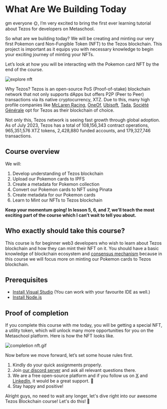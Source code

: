 # What Are We Building Today

gm everyone 🌞, I’m very excited to bring the first ever learning tutorial about Tezos for developers on Metaschool.

So what are we building today? We will be creating and minting our very first Pokemon card Non-Fungible Token (NFT) to the Tezos blockchain. This project is important as it equips you with necessary knowledge to begin your exciting journey of minting your NFTs.

Let’s look at how you will be interacting with the Pokemon card NFT by the end of the course.

![explore nft](https://github.com/0xmetaschool/Learning-Projects/blob/main/assests_for_all/assets_for_tezos/What%20Are%20We%20Building%20Today/explore%20nft.gif?raw=true)

Why Tezos? Tezos is an open-source PoS (Proof-of-stake) blockchain network that not only supports dApps but offers P2P (Peer to Peer) transactions via its native cryptocurrency, XTZ. Due to this, many high profile companies like [McLaren Racing](https://www.mclaren.com/racing/partners/tezos/mclaren-racing-announces-new-multi-year-technical-partnership-with-tezos/), [OneOf](https://www.rollingstone.com/pro/news/oneof-nft-marketplace-quincy-jones-whitney-houston-tlc-doja-cat-crypto-1173557/), [Ubisoft](https://newsroom.ubisoft-press.com/ubisoft-schliesst-sich-als-corporate-baker-dem-tezos-ecosystem-an), [Tada](https://www.prnewswire.com/in/news-releases/blockchain-ride-hailing-app-tada-moves-to-greener-tezos-technology-838927572.html), [Société Générale](https://www.societegenerale.com/en/news/press-release/first-structured-product-public-blockchain) opt for Tezos as their blockchain of choice.

Not only this, Tezos network is seeing fast growth through global adoption. As of July 2023, Tezos has a total of 108,156,343 contract operations, 965,351,576 XTZ tokens, 2,428,880 funded accounts, and 179,327,746 transactions.

## Course overview

We will:

1. Develop understanding of Tezos blockchain
2. Upload our Pokemon cards to IPFS
3. Create a metadata for Pokemon collection
4. Convert our Pokemon cards to NFT using Pinata
5. Create metadata for our Pokemon cards
6. Learn to Mint our NFTs to Tezos blockchain

**Keep your momentum going! In lesson 5, 6, and 7, we’ll teach the most exciting part of the course which I can’t wait to tell you about.**

## Who exactly should take this course?

This course is for beginner web3 developers who wish to learn about Tezos blockchain and how they can mint their NFT on it. You should have a basic knowledge of blockchain ecosystem and [consensus mechanism](https://metaschool.so/articles/consensus-mechanism-meaning/) because in this course we will focus more on minting our Pokemon cards to Tezos blockchain.

## Prerequisites

- [Install Visual Studio](https://code.visualstudio.com/download) (You can work with your favourite IDE as well.)
- [Install Node.js](https://nodejs.org/en)

## Proof of completion

If you complete this course with me today, you will be getting a special NFT, a utility token, which will unlock many more opportunities for you on the Metaschool platform. Here is how the NFT looks like.

![completion nft.gif](https://github.com/0xmetaschool/Learning-Projects/blob/main/assests_for_all/course%20NFT.gif?raw=true)


Now before we move forward, let’s set some house rules first.
1. Kindly do your quick assignments properly.
2. Join [our discord server](https://discord.gg/vbVMUwXWgc) and ask all relevant questions there.
3. We are a free open-source platform and if you follow us on [X](https://bit.ly/poke-tezos-twitter) and [LinkedIn](https://bit.ly/poke-tezos-linkedin), it would be a great support.  🫣
4. Stay happy and positive!


Alright guys, no need to wait any longer, let's dive right into our awesome Tezos Blockchain course! Let's do this! 🙌
